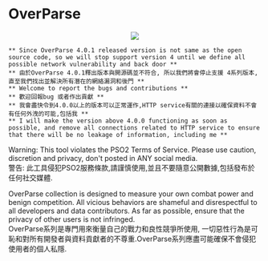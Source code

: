 # OverParse

<p align="center">
  <img src="https://i.imgur.com/Gsf9GU4.png">
</p>

```
** Since OverParse 4.0.1 released version is not same as the open source code, so we will stop support version 4 until we define all possible network vulnerability and back door **
** 由於OverParse 4.0.1釋出版本與開源碼並不符合, 所以我們將會停止支援 4系列版本, 直至我們找出並解決所有潛在的網絡漏洞和後門 **
** Welcome to report the bugs and contributions **
** 歡迎回報bug 或者作出貢獻 **
** 我會盡快令到4.0.0以上的版本可以正常運作,HTTP service有關的連接以確保資料不會有任何外洩的可能,包括我 ** 
** I will make the version above 4.0.0 functioning as soon as possible, and remove all connections related to HTTP service to ensure that there will be no leakage of information, including me **
```

Warning: This tool violates the PSO2 Terms of Service. Please use caution, discretion and privacy, don't posted in ANY social media. <br >
警告: 此工具侵犯PSO2服務條款,請謹慎使用,並且不要隨意公開數據,包括發布於任何社交媒體. <br >

OverParse collection is designed to measure your own combat power and benign competition. All vicious behaviors are shameful and disrespectful to all developers and data contributors. As far as possible, ensure that the privacy of other users is not infringed.<br >
OverParse系列是專門用來衡量自己的戰力和良性競爭所使用, 一切惡性行為是可恥和對所有開發者與資料貢獻者的不尊重.OverParse系列應盡可能確保不會侵犯使用者的個人私隱. <br >
